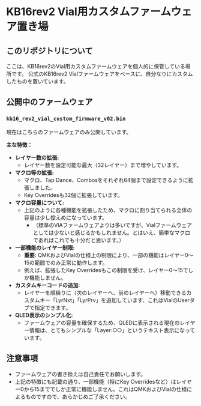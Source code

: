 # KB16rev2 Vial用カスタムファームウェア置き場

## このリポジトリについて

ここは、KB16rev2のVial用カスタムファームウェアを個人的に保管している場所です。
公式のKB16rev2 Vialファームウェアをベースに、自分なりにカスタムしたものを置いています。

## 公開中のファームウェア

### `kb16_rev2_vial_custom_firmware_v02.bin`

現在はこちらのファームウェアのみ公開しています。

**主な特徴：**

*   **レイヤー数の拡張:**
    *   レイヤー数を設定可能な最大（32レイヤー）まで増やしています。
*   **マクロ等の拡張:**
    *   マクロ、Tap Dance、Combosをそれぞれ64個まで設定できるように拡張しました。
    *   Key Overridesも32個に拡張しています。
*   **マクロ容量について:**
    *   上記のように各種機能を拡張したため、マクロに割り当てられる全体の容量は少し控えめになっています。
        *   （標準のVIAファームウェアよりは多いですが、Vialファームウェアとしては少ないと感じるかもしれません。とはいえ、簡単なマクロであればこれでも十分だと思います。）
*   **一部機能のレイヤー制限:**
    *   **重要:** QMKおよびVialの仕様上の制限により、一部の機能はレイヤー0～15の範囲でのみ正常に動作します。
    *   例えば、拡張したKey Overridesもこの制限を受け、レイヤー0～15でしか機能しません。
*   **カスタムキーコードの追加:**
    *   レイヤーを順繰りに（次のレイヤーへ、前のレイヤーへ）移動できるカスタムキー「LyrNxt」「LyrPrv」を追加しています、これはVialのUserタブで指定できます。
*   **QLED表示のシンプル化:**
    *   ファームウェアの容量を確保するため、QLEDに表示される現在のレイヤー情報は、とてもシンプルな「Layer:○○」というテキスト表示になっています。

## 注意事項

*   ファームウェアの書き換えは自己責任でお願いします。
*   上記の特徴にも記載の通り、一部機能（特にKey Overridesなど）はレイヤー0から15まででしか正常に機能しません。これはQMKおよびVialの仕様によるものですので、あらかじめご了承ください。

